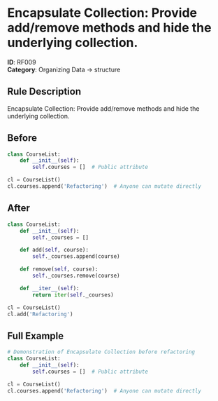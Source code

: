 # Encapsulate Collection: Provide add/remove methods and hide the underlying collection.

**ID**: RF009  
**Category**: Organizing Data → structure

## Rule Description
Encapsulate Collection: Provide add/remove methods and hide the underlying collection.

## Before
```python
class CourseList:
    def __init__(self):
        self.courses = []  # Public attribute

cl = CourseList()
cl.courses.append('Refactoring')  # Anyone can mutate directly
```

## After  
```python
class CourseList:
    def __init__(self):
        self._courses = []

    def add(self, course):
        self._courses.append(course)

    def remove(self, course):
        self._courses.remove(course)

    def __iter__(self):
        return iter(self._courses)

cl = CourseList()
cl.add('Refactoring')
```

## Full Example
```python
# Demonstration of Encapsulate Collection before refactoring
class CourseList:
    def __init__(self):
        self.courses = []  # Public attribute

cl = CourseList()
cl.courses.append('Refactoring')  # Anyone can mutate directly
```
